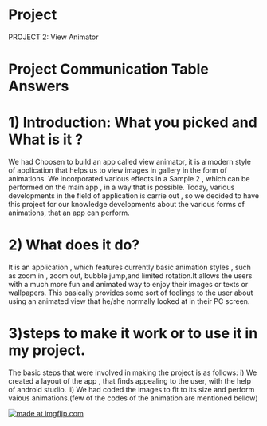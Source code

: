 # Project

PROJECT 2: View Animator

# Project Communication Table Answers

# 1) Introduction: What you picked and What is it ?

We had Choosen to build an app called view animator, it is a modern style of application that helps us to view images in gallery in the form of animations. We incorporated various effects in a Sample 2 , which can be performed on the main app , in a way that is possible. Today, various developments in the field of application is carrie out , so we decided to have this project for our knowledge developments about the various forms of animations, that an app can perform.

# 2) What does it do?

It is an application , which features currently basic animation styles , such as zoom in , zoom out, bubble jump,and limited rotation.It allows the users with a much more fun and animated way to enjoy their images or texts or wallpapers. This basically provides some sort of feelings to the user about using an animated view that he/she normally looked at in their PC screen.

# 3)steps to make it work or to use it in my project.

The basic steps that were involved in making the project is as follows:
i) We created a layout of the app , that finds appealing to the user, with the help of android studio.
ii) We had coded the images to fit to its size and perform vaious animations.(few of the codes of the animation are mentioned bellow)

<a href="https://imgflip.com/gif/2mbgg0"><img src="https://i.imgflip.com/2mbgg0.gif" title="made at imgflip.com"/></a>
